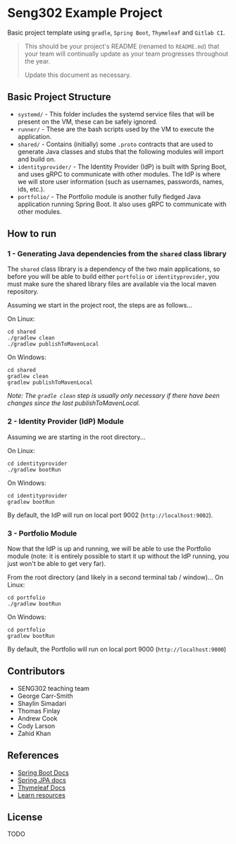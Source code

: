 # Seng302 Example Project

Basic project template using `gradle`, `Spring Boot`, `Thymeleaf` and `Gitlab CI`.

> This should be your project's README (renamed to `README.md`) that your team will continually update as your team progresses throughout the year.
> 
> Update this document as necessary.

## Basic Project Structure

- `systemd/` - This folder includes the systemd service files that will be present on the VM, these can be safely ignored.
- `runner/` - These are the bash scripts used by the VM to execute the application.
- `shared/` - Contains (initially) some `.proto` contracts that are used to generate Java classes and stubs that the following modules will import and build on.
- `identityprovider/` - The Identity Provider (IdP) is built with Spring Boot, and uses gRPC to communicate with other modules. The IdP is where we will store user information (such as usernames, passwords, names, ids, etc.).
- `portfolio/` - The Portfolio module is another fully fledged Java application running Spring Boot. It also uses gRPC to communicate with other modules.


## How to run

### 1 - Generating Java dependencies from the `shared` class library
The `shared` class library is a dependency of the two main applications, so before you will be able to build either `portfolio` or `identityprovider`, you must make sure the shared library files are available via the local maven repository.

Assuming we start in the project root, the steps are as follows...

On Linux: 
```
cd shared
./gradlew clean
./gradlew publishToMavenLocal
```

On Windows:
```
cd shared
gradlew clean
gradlew publishToMavenLocal
```

*Note: The `gradle clean` step is usually only necessary if there have been changes since the last publishToMavenLocal.*

### 2 - Identity Provider (IdP) Module
Assuming we are starting in the root directory...

On Linux:
```
cd identityprovider
./gradlew bootRun
```

On Windows:
```
cd identityprovider
gradlew bootRun
```

By default, the IdP will run on local port 9002 (`http://localhost:9002`).

### 3 - Portfolio Module
Now that the IdP is up and running, we will be able to use the Portfolio module (note: it is entirely possible to start it up without the IdP running, you just won't be able to get very far).

From the root directory (and likely in a second terminal tab / window)...
On Linux:
```
cd portfolio
./gradlew bootRun
```

On Windows:
```
cd portfolio
gradlew bootRun
```

By default, the Portfolio will run on local port 9000 (`http://localhost:9000`)

## Contributors

- SENG302 teaching team
- George Carr-Smith
- Shaylin Simadari
- Thomas Finlay
- Andrew Cook
- Cody Larson
- Zahid Khan

## References

- [Spring Boot Docs](https://docs.spring.io/spring-boot/docs/current/reference/htmlsingle/)
- [Spring JPA docs](https://docs.spring.io/spring-data/jpa/docs/current/reference/html/)
- [Thymeleaf Docs](https://www.thymeleaf.org/documentation.html)
- [Learn resources](https://learn.canterbury.ac.nz/course/view.php?id=13269&section=9)


## License
TODO